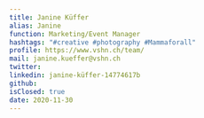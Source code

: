 ```yaml
---
title: Janine Küffer
alias: Janine
function: Marketing/Event Manager
hashtags: "#creative #photography #Mammaforall"
profile: https://www.vshn.ch/team/
mail: janine.kueffer@vshn.ch
twitter:
linkedin: janine-küffer-14774617b
github:
isClosed: true
date: 2020-11-30
---
```

